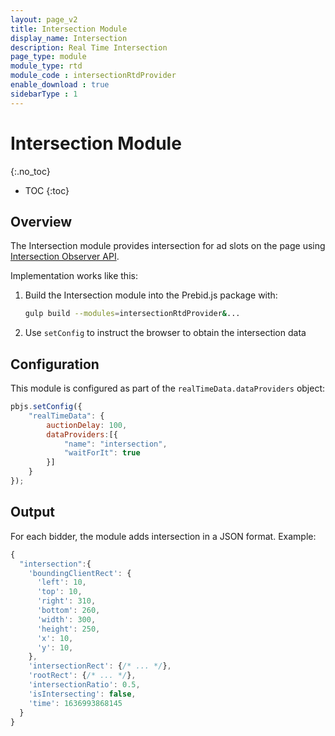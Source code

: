 ```yaml
---
layout: page_v2
title: Intersection Module
display_name: Intersection
description: Real Time Intersection
page_type: module
module_type: rtd
module_code : intersectionRtdProvider
enable_download : true
sidebarType : 1
---
```


# Intersection Module
{:.no_toc}

* TOC
{:toc}

## Overview

The Intersection module provides intersection for ad slots on the page using
[Intersection Observer API](https://developer.mozilla.org/en-US/docs/Web/API/Intersection_Observer_API).

Implementation works like this:

1. Build the Intersection module into the Prebid.js package with:

    ```bash
    gulp build --modules=intersectionRtdProvider&...
    ```

2. Use `setConfig` to instruct the browser to obtain the intersection data

## Configuration

This module is configured as part of the `realTimeData.dataProviders` object:

```javascript
pbjs.setConfig({
    "realTimeData": {
        auctionDelay: 100,
        dataProviders:[{          
            "name": "intersection",
            "waitForIt": true
        }]
    }
});
```

## Output

For each bidder, the module adds intersection in a JSON format.
Example:

```javascript
{
  "intersection":{
    'boundingClientRect': {
      'left': 10,
      'top': 10,
      'right': 310,
      'bottom': 260,
      'width': 300,
      'height': 250,
      'x': 10,
      'y': 10,
    },
    'intersectionRect': {/* ... */},
    'rootRect': {/* ... */},
    'intersectionRatio': 0.5,
    'isIntersecting': false,
    'time': 1636993868145
  }
}
```
